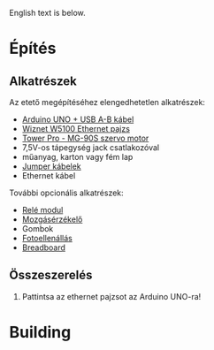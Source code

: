 English text is below.

# Építés
## Alkatrészek
Az etető megépítéséhez elengedhetetlen alkatrészek:
- [Arduino UNO + USB A-B kábel](https://www.hestore.hu/prod_10035528.html)
- [Wiznet W5100 Ethernet pajzs](https://www.hestore.hu/prod_10036777.html)
- [Tower Pro - MG-90S szervo motor](https://www.hestore.hu/prod_10035810.html)
- 7,5V-os tápegység jack csatlakozóval
- műanyag, karton vagy fém lap
- [Jumper kábelek](https://hobbielektronikabolt.hu/spd/CABL403/40-db-Szines-Breadboard-Jumper-kabel-20-cm-Arduino)
- Ethernet kábel

További opcionális alkatrészek:
- [Relé modul](https://hobbielektronikabolt.hu/spd/RLY002/Rele-modul-ket-reles)
- [Mozgásérzékelő](https://hobbielektronikabolt.hu/spd/PIR001/Mozgaserzekelo-szenor-PIR-HC-SR501)
- Gombok
- [Fotoellenállás](https://hobbielektronikabolt.hu/spd/PHT001/Fotoellenallas-5mm-es-szenzor-Arduino-hoz)
- [Breadboard](https://hobbielektronikabolt.hu/spd/BRD170/Breadboard-Arduino-hoz-170-csatlakozasos-Dugaszolo)

## Összeszerelés
1. Pattintsa az ethernet pajzsot az Arduino UNO-ra!

# Building
